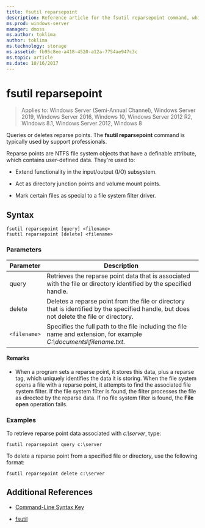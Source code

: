 ```yaml
---
title: fsutil reparsepoint
description: Reference article for the fsutil reparsepoint command, which queries or deletes reparse points.
ms.prod: windows-server
manager: dmoss
ms.author: toklima
author: toklima
ms.technology: storage
ms.assetid: fb95c8ee-a418-4520-a12a-7754ae947c3c
ms.topic: article
ms.date: 10/16/2017
---
```


# fsutil reparsepoint

> Applies to: Windows Server (Semi-Annual Channel), Windows Server 2019, Windows Server 2016, Windows 10, Windows Server 2012 R2, Windows 8.1, Windows Server 2012, Windows 8

Queries or deletes reparse points.  The **fsutil reparsepoint** command is typically used by support professionals.

Reparse points are NTFS file system objects that have a definable attribute, which contains user-defined data. They're used to:

- Extend functionality in the input/output (I/O) subsystem.

- Act as directory junction points and volume mount points.

- Mark certain files as special to a file system filter driver.

## Syntax

```
fsutil reparsepoint [query] <filename>
fsutil reparsepoint [delete] <filename>
```

### Parameters

| Parameter | Description |
| --------- | ----------- |
| query | Retrieves the reparse point data that is associated with the file or directory identified by the specified handle. |
| delete | Deletes a reparse point from the file or directory that is identified by the specified handle, but does not delete the file or directory. |
| `<filename>` | Specifies the full path to the file including the file name and extension, for example *C:\documents\filename.txt*. |

#### Remarks

- When a program sets a reparse point, it stores this data, plus a reparse tag, which uniquely identifies the data it is storing. When the file system opens a file with a reparse point, it attempts to find the associated file system filter. If the file system filter is found, the filter processes the file as directed by the reparse data. If no file system filter is found, the **File open** operation fails.

### Examples

To retrieve reparse point data associated with *c:\server*, type:

```
fsutil reparsepoint query c:\server
```

To delete a reparse point from a specified file or directory, use the following format:

```
fsutil reparsepoint delete c:\server
```

## Additional References

- [Command-Line Syntax Key](command-line-syntax-key.md)

- [fsutil](fsutil.md)
